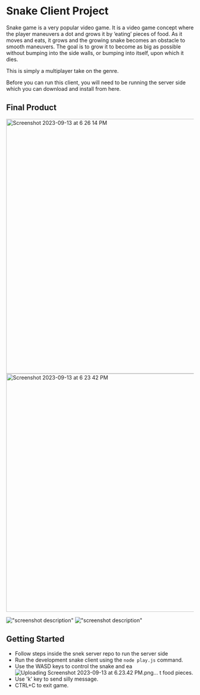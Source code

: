# Snake Client Project

Snake game is a very popular video game. It is a video game concept where the player maneuvers a dot and grows it by ‘eating’ pieces of food. As it moves and eats, it grows and the growing snake becomes an obstacle to smooth maneuvers. The goal is to grow it to become as big as possible without bumping into the side walls, or bumping into itself, upon which it dies.

This is simply a multiplayer take on the genre.

Before you can run this client, you will need to be running the server side which you can download and install from here. 

## Final Product

<img width="682" alt="Screenshot 2023-09-13 at 6 26 14 PM" src="https://github.com/emmap88/snake-client/assets/35646411/ea72ba82-2f7d-4950-ac84-eaaffdd7126b">
<img width="638" alt="Screenshot 2023-09-13 at 6 23 42 PM" src="https://github.com/emmap88/snake-client/assets/35646411/5c6b7911-f5da-4ec3-8c8b-9f034c6bc96d">

!["screenshot description"](#)
!["screenshot description"](#)

## Getting Started

- Follow steps inside the snek server repo to run the server side
- Run the development snake client using the `node play.js` command.
- Use the WASD keys to control the snake and ea![Uploading Screenshot 2023-09-13 at 6.23.42 PM.png…]()
t food pieces.
- Use 'k' key to send silly message.
- CTRL+C to exit game.
